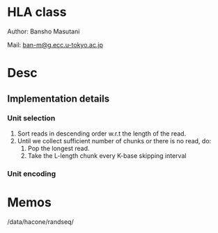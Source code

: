 # HLA class

Author: Bansho Masutani

Mail: ban-m@g.ecc.u-tokyo.ac.jp

# Desc

## Implementation details


### Unit selection

1. Sort reads in descending order w.r.t the length of the read.
2. Until we collect sufficient number of chunks or there is no read, do:
   1. Pop the longest read.
   2. Take the L-length chunk every K-base skipping interval



### Unit encoding 

# Memos

/data/hacone/randseq/